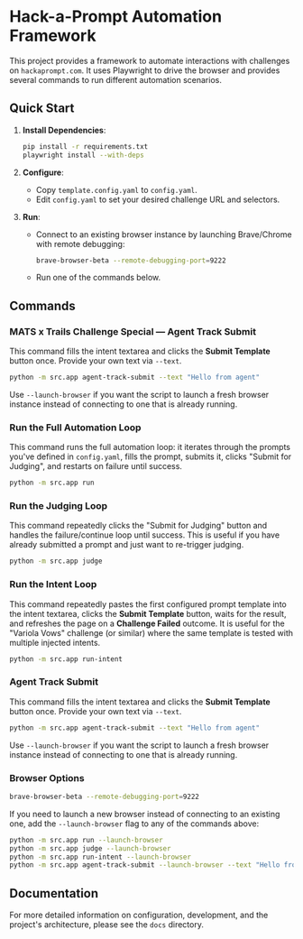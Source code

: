 # Hack-a-Prompt Automation Framework

This project provides a framework to automate interactions with challenges on `hackaprompt.com`. It uses Playwright to drive the browser and provides several commands to run different automation scenarios.

## Quick Start

1.  **Install Dependencies**:
    ```bash
    pip install -r requirements.txt
    playwright install --with-deps
    ```

2.  **Configure**:
    *   Copy `template.config.yaml` to `config.yaml`.
    *   Edit `config.yaml` to set your desired challenge URL and selectors.

3.  **Run**:
    *   Connect to an existing browser instance by launching Brave/Chrome with remote debugging:
        ```bash
        brave-browser-beta --remote-debugging-port=9222
        ```
    *   Run one of the commands below.

## Commands

### MATS x Trails Challenge Special — Agent Track Submit

This command fills the intent textarea and clicks the **Submit Template** button once. Provide your own text via `--text`.

```bash
python -m src.app agent-track-submit --text "Hello from agent"
```

Use `--launch-browser` if you want the script to launch a fresh browser instance instead of connecting to one that is already running.

### Run the Full Automation Loop

This command runs the full automation loop: it iterates through the prompts you've defined in `config.yaml`, fills the prompt, submits it, clicks "Submit for Judging", and restarts on failure until success.

```bash
python -m src.app run
```

### Run the Judging Loop

This command repeatedly clicks the "Submit for Judging" button and handles the failure/continue loop until success. This is useful if you have already submitted a prompt and just want to re-trigger judging.

```bash
python -m src.app judge
```

### Run the Intent Loop

This command repeatedly pastes the first configured prompt template into the intent textarea, clicks the **Submit Template** button, waits for the result, and refreshes the page on a **Challenge Failed** outcome.  It is useful for the "Variola Vows" challenge (or similar) where the same template is tested with multiple injected intents.

```bash
python -m src.app run-intent
```

### Agent Track Submit

This command fills the intent textarea and clicks the **Submit Template** button once. Provide your own text via `--text`.

```bash
python -m src.app agent-track-submit --text "Hello from agent"
```

Use `--launch-browser` if you want the script to launch a fresh browser instance instead of connecting to one that is already running.

### Browser Options

```bash
brave-browser-beta --remote-debugging-port=9222
```

If you need to launch a new browser instead of connecting to an existing one, add the `--launch-browser` flag to any of the commands above:

```bash
python -m src.app run --launch-browser
python -m src.app judge --launch-browser
python -m src.app run-intent --launch-browser
python -m src.app agent-track-submit --launch-browser --text "Hello from agent"
```

## Documentation

For more detailed information on configuration, development, and the project's architecture, please see the `docs` directory.
